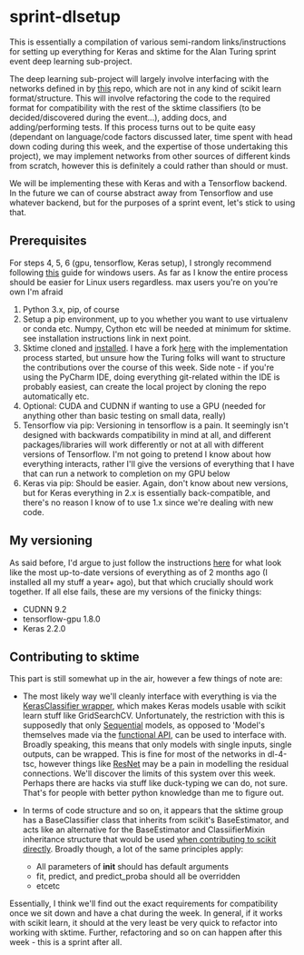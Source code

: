 # sprint-dlsetup
This is essentially a compilation of various semi-random links/instructions for setting up everything for Keras and sktime for the Alan Turing sprint event deep learning sub-project. 

The deep learning sub-project will largely involve interfacing with the networks defined in by [this](https://github.com/hfawaz/dl-4-tsc) repo, which are not in any kind of scikit learn format/structure. This will involve refactoring the code to the required format for compatibility with the rest of the sktime classifiers (to be decided/discovered during the event...), adding docs, and adding/performing tests. If this process turns out to be quite easy (dependant on language/code factors discussed later, time spent with head down coding during this week, and the expertise of those undertaking this project), we may implement networks from other sources of different kinds from scratch, however this is definitely a could rather than should or must.  

We will be implementing these with Keras and with a Tensorflow backend. In the future we can of course abstract away from Tensorflow and use whatever backend, but for the purposes of a sprint event, let's stick to using that. 

## Prerequisites 

For steps 4, 5, 6 (gpu, tensorflow, Keras setup), I strongly recommend following [this](https://github.com/antoniosehk/keras-tensorflow-windows-installation) guide for windows users. As far as I know the entire process should be easier for Linux users regardless. max users you're on you're own I'm afraid

1. Python 3.x, pip, of course
2. Setup a pip environment, up to you whether you want to use virtualenv or conda etc. Numpy, Cython etc will be needed at minimum for sktime. see installation instructions link in next point. 
3. Sktime cloned and [installed](https://github.com/alan-turing-institute/sktime#installation). I have a fork [here](https://github.com/James-Large/sktime) with the implementation process started, but unsure how the Turing folks will want to structure the contributions over the course of this week. Side note - if you're using the PyCharm IDE, doing everything git-related within the IDE is probably easiest, can create the local project by cloning the repo automatically etc. 
4. Optional: CUDA and CUDNN if wanting to use a GPU (needed for anything other than basic testing on small data, really) 
5. Tensorflow via pip: Versioning in tensorflow is a pain. It seemingly isn't designed with backwards compatibility in mind at all, and different packages/libraries will work differently or not at all with different versions of Tensorflow. I'm not going to pretend I know about how everything interacts, rather I'll give the versions of everything that I have that can run a network to completion on my GPU below
6. Keras via pip: Should be easier. Again, don't know about new versions, but for Keras everything in 2.x is essentially back-compatible, and there's no reason I know of to use 1.x since we're dealing with new code. 

## My versioning

As said before, I'd argue to just follow the instructions [here](https://github.com/antoniosehk/keras-tensorflow-windows-installation) for what look like the most up-to-date versions of everything as of 2 months ago (I installed all my stuff a year+ ago), but that which crucially should work together. If all else fails, these are my versions of the finicky things: 

* CUDNN                  9.2
* tensorflow-gpu         1.8.0     
* Keras                  2.2.0

## Contributing to sktime

This part is still somewhat up in the air, however a few things of note are: 

* The most likely way we'll cleanly interface with everything is via the [KerasClassifier wrapper](https://keras.io/scikit-learn-api/), which makes Keras models usable with scikit learn stuff like GridSearchCV. Unfortunately, the restriction with this is supposedly that only [Sequential](https://keras.io/getting-started/sequential-model-guide/) models, as opposed to 'Model's themselves made via the [functional API](https://keras.io/getting-started/functional-api-guide/), can be used to interface with. Broadly speaking, this means that only models with single inputs, single outputs, can be wrapped. This is fine for most of the networks in dl-4-tsc, however things like [ResNet](https://github.com/hfawaz/dl-4-tsc/blob/master/classifiers/resnet.py) may be a pain in modelling the residual connections. We'll discover the limits of this system over this week. Perhaps there are hacks via stuff like duck-typing we can do, not sure. That's for people with better python knowledge than me to figure out. 

* In terms of code structure and so on, it appears that the sktime group has a BaseClassifier class that inherits from scikit's BaseEstimator, and acts like an alternative for the BaseEstimator and ClassiifierMixin inheritance structure that would be used [when contributing to scikit directly](https://scikit-learn.org/dev/developers/contributing.html#rolling-your-own-estimator). Broadly though, a lot of the same principles apply: 
  * All parameters of __init__ should has default arguments
  * fit, predict, and predict_proba should all be overridden
  * etcetc 

Essentially, I think we'll find out the exact requirements for compatibility once we sit down and have a chat during the week. In general, if it works with scikit learn, it should at the very least be very quick to refactor into working with sktime. Further, refactoring and so on can happen after this week - this is a sprint after all.
